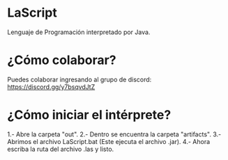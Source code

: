 # LaScript
Lenguaje de Programación interpretado por Java.

# ¿Cómo colaborar?
Puedes colaborar ingresando al grupo de discord: https://discord.gg/y7bsqvdJtZ

# ¿Cómo iniciar el intérprete?
1.- Abre la carpeta "out".
2.- Dentro se encuentra la carpeta "artifacts".
3.- Abrimos el archivo LaScript.bat (Este ejecuta el archivo .jar).
4.- Ahora escriba la ruta del archivo .las y listo.
